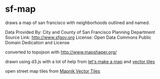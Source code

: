 # sf-map

draws a map of san francisco with neighborhoods outlined and named.

Data Provided By: City and County of San Francisco Planning Department
Source Link: http://www.sfgov.org
License: Open Data Commons Public Domain Dedication and License

converted to topojson with http://www.mapshaper.org/

drawn using d3.js with a lot of help from [let's make a map](http://bost.ocks.org/mike/map/) and [vector tiles](http://bl.ocks.org/mbostock/5798874)

open street map tiles from [Mapnik Vector Tiles](http://openstreetmap.us/~migurski/vector-datasource/)

